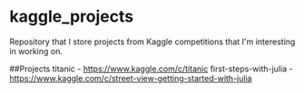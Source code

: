 # kaggle_projects
Repository that I store projects from Kaggle competitions that I'm interesting in working on.


##Projects
titanic - https://www.kaggle.com/c/titanic
first-steps-with-julia - https://www.kaggle.com/c/street-view-getting-started-with-julia
